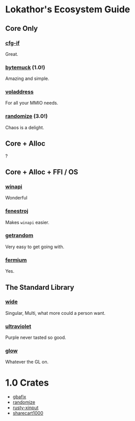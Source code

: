 
# Lokathor's Ecosystem Guide

## Core Only

### [cfg-if](https://docs.rs/cfg-if)

Great.

### [bytemuck](https://docs.rs/bytemuck) (1.0!)

Amazing and simple.

### [voladdress](https://docs.rs/voladdress)

For all your MMIO needs.

### [randomize](https://docs.rs/randomize) (3.0!)

Chaos is a delight.

## Core + Alloc

?

## Core + Alloc + FFI / OS

### [winapi](https://docs.rs/winapi)

Wonderful

### [fenestroj](https://docs.rs/fenestroj)

Makes `winapi` easier.

### [getrandom](https://docs.rs/getrandom)

Very easy to get going with.

### [fermium](https://docs.rs/fermium)

Yes.

## The Standard Library

### [wide](https://docs.rs/wide)

Singular, Multi, what more could a person want.

### [ultraviolet](https://docs.rs/ultraviolet)

Purple never tasted so good.

### [glow](https://docs.rs/glow)

Whatever the GL on.

# 1.0 Crates

* [gbafix](https://docs.rs/gbafix)
* [randomize](https://docs.rs/randomize)
* [rusty-xinput](https://docs.rs/rusty-xinput)
* [sharecart1000](https://docs.rs/sharecart1000)
